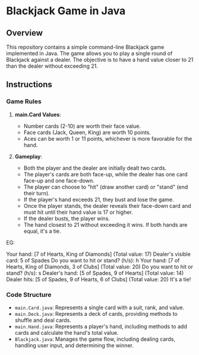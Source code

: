 # Blackjack Game in Java

## Overview

This repository contains a simple command-line Blackjack game implemented in Java. The game allows you to play a single round of Blackjack against a dealer. The objective is to have a hand value closer to 21 than the dealer without exceeding 21.

## Instructions

### Game Rules

1. **main.Card Values**:
   - Number cards (2-10) are worth their face value.
   - Face cards (Jack, Queen, King) are worth 10 points.
   - Aces can be worth 1 or 11 points, whichever is more favorable for the hand.

2. **Gameplay**:
   - Both the player and the dealer are initially dealt two cards.
   - The player's cards are both face-up, while the dealer has one card face-up and one face-down.
   - The player can choose to "hit" (draw another card) or "stand" (end their turn).
   - If the player's hand exceeds 21, they bust and lose the game.
   - Once the player stands, the dealer reveals their face-down card and must hit until their hand value is 17 or higher.
   - If the dealer busts, the player wins.
   - The hand closest to 21 without exceeding it wins. If both hands are equal, it's a tie.

EG:

Your hand: [7 of Hearts, King of Diamonds] (Total value: 17)
Dealer's visible card: 5 of Spades
Do you want to hit or stand? (h/s): h
Your hand: [7 of Hearts, King of Diamonds, 3 of Clubs] (Total value: 20)
Do you want to hit or stand? (h/s): s
Dealer's hand: [5 of Spades, 9 of Hearts] (Total value: 14)
Dealer hits: [5 of Spades, 9 of Hearts, 6 of Clubs] (Total value: 20)
It's a tie!


### Code Structure

- `main.Card.java`: Represents a single card with a suit, rank, and value.
- `main.Deck.java`: Represents a deck of cards, providing methods to shuffle and deal cards.
- `main.Hand.java`: Represents a player's hand, including methods to add cards and calculate the hand's total value.
- `Blackjack.java`: Manages the game flow, including dealing cards, handling user input, and determining the winner.



